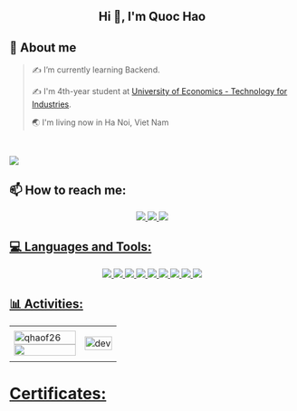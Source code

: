 <!-- <img align="left" width="400" src="https://github.githubassets.com/images/modules/profile/profile-first-repo.svg" /> -->


<h2 align="center">Hi 👋, I'm Quoc Hao</h2>
<!--<p align="center">
  <h3 align="center">Java Backend Developer from Viet Nam</h3>
</p>-->

## 💫 About me

> ✍ I’m currently learning Backend.
> 
> ✍ I'm 4th-year student at [University of Economics - Technology for Industries](https://uneti.edu.vn/).
>
> 🌏 I'm living now in Ha Noi, Viet Nam
<br />

![](https://komarev.com/ghpvc/?username=qhaof26&style=flat-square)

## 📫 How to reach me:

<p align="center">
  <a href="https://www.linkedin.com/in/quoc-hao-738261322/" target="_blank">
    <img src="https://img.icons8.com/?size=70&id=xuvGCOXi8Wyg&format=png&color=000000"/>
  </a>
  <a href="https://github.com/qhaof26" alt="Github">
    <img src="https://img.icons8.com/?size=70&id=62856&format=png&color=000000"/>
  </a> 
  <a href="mailto:qhaofdev@gmail.com" alt="Email">
    <img src="https://img.icons8.com/?size=70&id=P7UIlhbpWzZm&format=png&color=000000"/>
  <!--</a>
    <a href="https://www.facebook.com/gqhaof" alt="Facebook">
    <img src="https://img.icons8.com/?size=70&id=118497&format=png&color=000000" target="_blank" />
  </a> -->
</p>

## 💻 Languages and Tools:
<p align="center"> 
  <img src="https://img.icons8.com/?size=70&id=40669&format=png&color=000000"/>
  <img src="https://img.icons8.com/?size=70&id=13679&format=png&color=000000"/>
  <img src="https://img.icons8.com/?size=70&id=90519&format=png&color=000000"/>
  <img src="https://img.icons8.com/?size=70&id=j9DnICNnlhGk&format=png&color=000000"/>
  <img src="https://img.icons8.com/?size=70&id=UFXRpPFebwa2&format=png&color=000000"/>
  <img src="https://img.icons8.com/?size=70&id=20906&format=png&color=000000"/>
  <img src="https://img.icons8.com/?size=70&id=9OGIyU8hrxW5&format=png&color=000000"/>
  <img src="https://img.icons8.com/?size=70&id=61466&format=png&color=000000"/>
  <img src="https://img.icons8.com/?size=70&id=QEQQKirln6Tf&format=png&color=000000"/>
</p>

## 📊 Activities:

<table style="width:100%;">
  <tr>
    <td>
      <img src="https://github-readme-stats.vercel.app/api/top-langs/?username=qhaof26&bg_color=FFFFFF00&text_color=179fa3&layout=compact&hide=CSS&langs_count=10" alt="qhaof26" width="100%"/>
      <img src="https://github-readme-stats.vercel.app/api?username=qhaof26" width="100%"/>
    </td>
    <td>
      <p align="center"> 
        <img src="https://cdn.dribbble.com/users/1059583/screenshots/4171367/coding-freak.gif" alt="dev" width="100%"/>
      </p>
    </td>
  </tr>
</table>

# Certificates:
